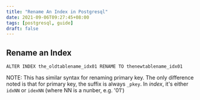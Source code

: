 ```yaml
---
title: "Rename An Index in Postgresql"
date: 2021-09-06T09:27:45+08:00
tags: [postgresql, guide]
draft: false
---
```


## Rename an Index
```
ALTER INDEX the_oldtablename_idx01 RENAME TO thenewtablename_idx01
```

NOTE: This has similar syntax for renaming primary key. The only difference noted is that for primary key, the suffix is always `_pkey`. In *index*, it's either `idxNN` or `idexNN` (where NN is a nunber, e.g. '01')
